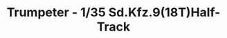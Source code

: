 ---
layout: product
title: "Trumpeter - 1/35 Sd.Kfz.9(18T)Half-Track"
price: "3400" 
desc: "N/A"
img_path: "/assets/img/TRU07275.webp"
brand: "N/A"
available: false
special_offer: false
new: false
soon: false
cat: "010000"
subcat: "013400"
subsubcat: "0N/A"
sifra: "TRU07275"
popular: false
spec: false
---